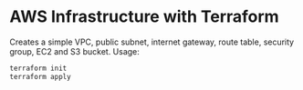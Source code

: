 # AWS Infrastructure with Terraform
Creates a simple VPC, public subnet, internet gateway, route table, security group, EC2 and S3 bucket.
Usage:
```bash
terraform init
terraform apply
```

